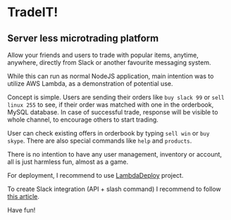 # TradeIT!
## Server less microtrading platform

Allow your friends and users to trade with popular items, anytime,
anywhere, directly from Slack or another favourite messaging system.

While this can run as normal NodeJS application, main intention was to
utilize AWS Lambda, as a demonstration of potential use.

Concept is simple. Users are sending their orders like `buy slack 99` or
`sell linux 255` to see, if their order was matched with one in the 
orderbook, MySQL database. In case of successful trade, response will be
visible to whole channel, to encourage others to start trading.

User can check existing offers in orderbook by typing `sell win` or 
`buy skype`. There are also special commands like `help` and `products`.

There is no intention to have any user management, inventory or account, 
all is just harmless fun, almost as a game.

For deployment, I recommend to use [LambdaDeploy](https://github.com/taylorking/LambdaDeploy) project.

To create Slack integration (API + slash command) I recommend to follow
[this article](https://medium.com/@pixelcodeuk/create-a-slack-slash-command-with-aws-lambda-83fb172f9a74#.rzjjx3g22).

Have fun!
